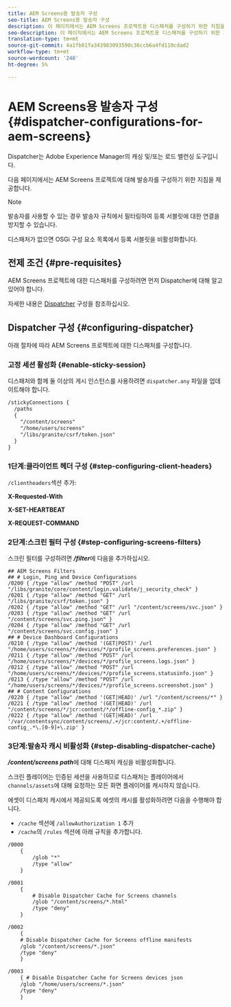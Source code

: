 ```yaml
---
title: AEM Screens용 발송자 구성
seo-title: AEM Screens용 발송자 구성
description: 이 페이지에서는 AEM Screens 프로젝트용 디스패처를 구성하기 위한 지침을 집중적으로 설명합니다.
seo-description: 이 페이지에서는 AEM Screens 프로젝트용 디스패처를 구성하기 위한 지침을 집중적으로 설명합니다.
translation-type: tm+mt
source-git-commit: 4a1fb81fa343983093590c36ccb6a4fd110cdad2
workflow-type: tm+mt
source-wordcount: '248'
ht-degree: 5%

---
```



# AEM Screens용 발송자 구성{#dispatcher-configurations-for-aem-screens}

Dispatcher는 Adobe Experience Manager의 캐싱 및/또는 로드 밸런싱 도구입니다.

다음 페이지에서는 AEM Screens 프로젝트에 대해 발송자를 구성하기 위한 지침을 제공합니다.

>[!NOTE]
>
>발송자를 사용할 수 있는 경우 발송자 규칙에서 필터링하여 등록 서블릿에 대한 연결을 방지할 수 있습니다.
>
>디스패처가 없으면 OSGi 구성 요소 목록에서 등록 서블릿을 비활성화합니다.

## 전제 조건 {#pre-requisites}

AEM Screens 프로젝트에 대한 디스패처를 구성하려면 먼저 Dispatcher에 대해 알고 있어야 합니다.

자세한 내용은 [Dispatcher](https://docs.adobe.com/content/help/en/experience-manager-dispatcher/using/configuring/dispatcher-configuration.html) 구성을 참조하십시오.

## Dispatcher 구성 {#configuring-dispatcher}

아래 절차에 따라 AEM Screens 프로젝트에 대한 디스패처를 구성합니다.

### 고정 세션 활성화 {#enable-sticky-session}

디스패처와 함께 둘 이상의 게시 인스턴스를 사용하려면 `dispatcher.any` 파일을 업데이트해야 합니다.

```xml
/stickyConnections {
  /paths
  {
    "/content/screens"
    "/home/users/screens"
    "/libs/granite/csrf/token.json"
  }
}
```

### 1단계:클라이언트 헤더 구성 {#step-configuring-client-headers}

`/clientheaders`섹션 추가:

**X-Requested-With**

**X-SET-HEARTBEAT**

**X-REQUEST-COMMAND**

### 2단계:스크린 필터 구성 {#step-configuring-screens-filters}

스크린 필터를 구성하려면 ***/filter***&#x200B;에 다음을 추가하십시오.

```
## AEM Screens Filters
## # Login, Ping and Device Configurations
/0200 { /type "allow" /method "POST" /url "/libs/granite/core/content/login.validate/j_security_check" }
/0201 { /type "allow" /method "GET" /url "/libs/granite/csrf/token.json" }
/0202 { /type "allow" /method "GET" /url "/content/screens/svc.json" }
/0203 { /type "allow" /method "GET" /url "/content/screens/svc.ping.json" }
/0204 { /type "allow" /method "GET" /url "/content/screens/svc.config.json" }
## # Device Dashboard Configurations
/0210 { /type "allow" /method '(GET|POST)' /url "/home/users/screens/*/devices/*/profile_screens.preferences.json" }
/0211 { /type "allow" /method "POST" /url "/home/users/screens/*/devices/*/profile_screens.logs.json" }
/0212 { /type "allow" /method "POST" /url "/home/users/screens/*/devices/*/profile_screens.statusinfo.json" }
/0213 { /type "allow" /method "POST" /url "/home/users/screens/*/devices/*/profile_screens.screenshot.json" }
## # Content Configurations
/0220 { /type "allow" /method '(GET|HEAD)' /url "/content/screens/*" }
/0221 { /type "allow" /method '(GET|HEAD)' /url "/content/screens/*/jcr:content/*/offline-config_*.zip" }
/0222 { /type "allow" /method '(GET|HEAD)' /url '/var/contentsync/content/screens/.+/jcr:content/.+/offline-config_.*\.[0-9]+\.zip' }
```

### 3단계:발송자 캐시 비활성화 {#step-disabling-dispatcher-cache}

***/content/screens path***&#x200B;에 대해 디스패처 캐싱을 비활성화합니다.

스크린 플레이어는 인증된 세션을 사용하므로 디스패처는 플레이어에서 `channels/assets`에 대해 요청하는 모든 화면 플레이어를 캐시하지 않습니다.

에셋이 디스패처 캐시에서 제공되도록 에셋의 캐시를 활성화하려면 다음을 수행해야 합니다.

* `/cache` 섹션에 `/allowAuthorization 1` 추가
* `/cache`의 `/rules` 섹션에 아래 규칙을 추가합니다.

```xml
/0000
    {
        /glob "*"
        /type "allow"
    }   

/0001
    {
        # Disable Dispatcher Cache for Screens channels
        /glob "/content/screens/*.html"
        /type "deny" 
    }

/0002
    {
    # Disable Dispatcher Cache for Screens offline manifests
    /glob "/content/screens/*.json"
    /type "deny"
    }

/0003
    { # Disable Dispatcher Cache for Screens devices json 
    /glob "/home/users/screens/*.json"
    /type "deny"
    }
```
